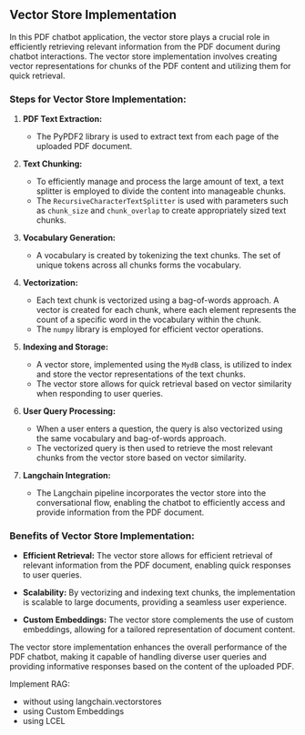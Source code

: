 ## Vector Store Implementation

In this PDF chatbot application, the vector store plays a crucial role in efficiently retrieving relevant information from the PDF document during chatbot interactions. The vector store implementation involves creating vector representations for chunks of the PDF content and utilizing them for quick retrieval.

### Steps for Vector Store Implementation:

1. **PDF Text Extraction:**
   - The PyPDF2 library is used to extract text from each page of the uploaded PDF document.

2. **Text Chunking:**
   - To efficiently manage and process the large amount of text, a text splitter is employed to divide the content into manageable chunks.
   - The `RecursiveCharacterTextSplitter` is used with parameters such as `chunk_size` and `chunk_overlap` to create appropriately sized text chunks.

3. **Vocabulary Generation:**
   - A vocabulary is created by tokenizing the text chunks. The set of unique tokens across all chunks forms the vocabulary.

4. **Vectorization:**
   - Each text chunk is vectorized using a bag-of-words approach. A vector is created for each chunk, where each element represents the count of a specific word in the vocabulary within the chunk.
   - The `numpy` library is employed for efficient vector operations.

5. **Indexing and Storage:**
   - A vector store, implemented using the `MydB` class, is utilized to index and store the vector representations of the text chunks.
   - The vector store allows for quick retrieval based on vector similarity when responding to user queries.

6. **User Query Processing:**
   - When a user enters a question, the query is also vectorized using the same vocabulary and bag-of-words approach.
   - The vectorized query is then used to retrieve the most relevant chunks from the vector store based on vector similarity.

7. **Langchain Integration:**
   - The Langchain pipeline incorporates the vector store into the conversational flow, enabling the chatbot to efficiently access and provide information from the PDF document.

### Benefits of Vector Store Implementation:

- **Efficient Retrieval:** The vector store allows for efficient retrieval of relevant information from the PDF document, enabling quick responses to user queries.

- **Scalability:** By vectorizing and indexing text chunks, the implementation is scalable to large documents, providing a seamless user experience.

- **Custom Embeddings:** The vector store complements the use of custom embeddings, allowing for a tailored representation of document content.

The vector store implementation enhances the overall performance of the PDF chatbot, making it capable of handling diverse user queries and providing informative responses based on the content of the uploaded PDF.

Implement RAG:<br>
  - without using langchain.vectorstores
  - using Custom Embeddings
  - using LCEL
